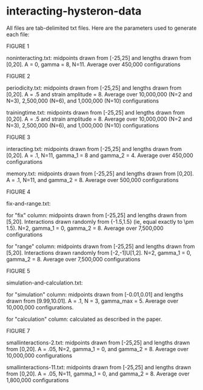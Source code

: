 # interacting-hysteron-data

All files are tab-delimited txt files. Here are the parameters used to generate each file:

FIGURE 1

noninteracting.txt: midpoints drawn from [-25,25] and lengths drawn from [0,20]. A = 0, gamma = 8, N=11. Average over 450,000 configurations


FIGURE 2

periodicity.txt: midpoints drawn from [-25,25] and lengths drawn from [0,20]. A = .5 and strain amplitude = 8. Average over 10,000,000 (N=2 and N=3), 2,500,000 (N=6), and 1,000,000 (N=10) configurations

trainingtime.txt: midpoints drawn from [-25,25] and lengths drawn from [0,20]. A = .5 and strain amplitude = 8. Average over 10,000,000 (N=2 and N=3), 2,500,000 (N=6), and 1,000,000 (N=10) configurations


FIGURE 3

interacting.txt: midpoints drawn from [-25,25] and lengths drawn from [0,20]. A = .1, N=11, gamma_1 = 8 and gamma_2 = 4. Average over 450,000 configurations

memory.txt: midpoints drawn from [-25,25] and lengths drawn from [0,20]. A = .1, N=11, and gamma_2 = 8. Average over 500,000 configurations


FIGURE 4

fix-and-range.txt: 

for "fix" column: midpoints drawn from [-25,25] and lengths drawn from [5,20]. Interactions drawn randomly from {-1.5,1.5} (ie, equal exactly to \pm 1.5). N=2, gamma_1 = 0, gamma_2 = 8. Average over 7,500,000 configurations

for "range" column: midpoints drawn from [-25,25] and lengths drawn from [5,20]. Interactions drawn randomly from [-2,-1]U[1,2]. N=2, gamma_1 = 0, gamma_2 = 8. Average over 7,500,000 configurations


FIGURE 5

simulation-and-calculation.txt:

for "simulation" column: midpoints drawn from [-0.01,0.01] and lengths drawn from [9.99,10.01]. A = .1, N = 3, gamma_max = 5. Average over 10,000,000 configurations. 

for "calculation" column: calculated as described in the paper.


FIGURE 7

smallinteractions-2.txt: midpoints drawn from [-25,25] and lengths drawn from [0,20]. A = .05, N=2, gamma_1 = 0, and gamma_2 = 8. Average over 10,000,000 configurations

smallinteractions-11.txt: midpoints drawn from [-25,25] and lengths drawn from [0,20]. A = .05, N=11, gamma_1 = 0, and gamma_2 = 8. Average over 1,800,000 configurations
